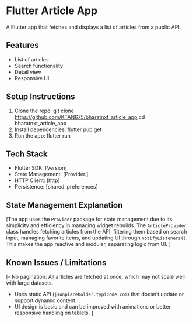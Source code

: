 # Flutter Article App

A Flutter app that fetches and displays a list of articles from a public
API.

## Features

- List of articles
- Search functionality
- Detail view
- Responsive UI

## Setup Instructions

1. Clone the repo:
   git clone <https://github.com/KTAN675/bharatnxt_article_app>
   cd bharatnxt_article_app
2. Install dependencies:
   flutter pub get
3. Run the app:
   flutter run

## Tech Stack

- Flutter SDK: [Version]
- State Management: [Provider.]
- HTTP Client: [http]
- Persistence: [shared_preferences]

## State Management Explanation

[The app uses the `Provider` package for state management due to its simplicity and efficiency in
managing widget rebuilds. The `ArticleProvider` class handles fetching articles from the API,
filtering them based on search input, managing favorite items, and updating UI through
`notifyListeners()`. This makes the app reactive and modular, separating logic from UI.
]

## Known Issues / Limitations

[- No pagination: All articles are fetched at once, which may not scale well with large datasets.
- Uses static API (`jsonplaceholder.typicode.com`) that doesn’t update or support dynamic content.
- UI design is basic and can be improved with animations or better responsive handling on tablets.
]

